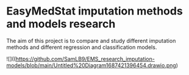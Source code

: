 # EasyMedStat imputation methods and models research
The aim of this project is to compare and study different imputation methods and different regression and classification models.

![]((https://github.com/SamLB9/EMS_research_imputation-models/blob/main/Untitled%20Diagram1687421396454.drawio.png)
